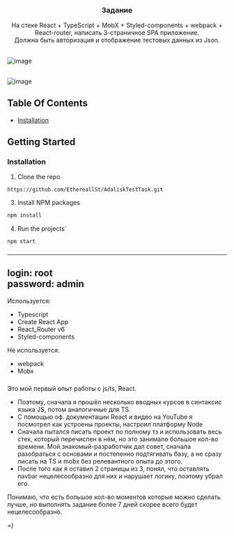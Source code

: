 <br/>
<p align="center">
  <h3 align="center">Задание</h3>

  <p align="center">
    На стеке React + TypeScript + MobX + Styled-components + webpack + React-router, написать 3-страничное SPA приложение.
        <br/>
    Должна быть авторизация и отображение тестовых данных из Json.
    <br/>
    <br/>
  </p>
</p>


![image](https://user-images.githubusercontent.com/89348016/218831421-47590ce0-8ef8-4710-9d71-48c0634bffc2.png)
    <br/>
## 
![image](https://user-images.githubusercontent.com/89348016/218832036-e47b840d-37a1-44bc-80e2-5ae0a6b2fad3.png)



## Table Of Contents

* [Installation](#installation)

## Getting Started


### Installation

1.  Clone the repo
```
https://github.com/EthereallSt/AdaliskTestTask.git
```

3. Install NPM packages

```sh
npm install
```

4. Run the projects`

```JS
npm start
```
### 

----------
login: root
    <br/>
password: admin
----------

Используется:
- Typescript
- Create React App
- React_Router v6
- Styled-components

Не используется:
- webpack 
- Mobx
###
Это мой первый опыт работы с  js/ts, React.
- Поэтому, сначала я прошёл несколько вводных курсов в синтаксис языка JS, потом аналогичные для TS.
- С помощью оф. документации React и видео на YouTube я посмотрел как устроены проекты, настроил платформу Node
- Сначала пытался писать проект по полному тз и использовать весь стек, который перечислен в нём, но это занимало большое кол-во времени. Мой знакомый-разработчик дал совет, сначала разобраться с основами и постепенно подтягивать базу, а не сразу писать на TS и mobx без релевантного опыта до этого.
- После того как я оставил 2 страницы из 3, понял, что оставлять navbar нецелесообразно для них и нарушает логику, поэтому убрал его.

Понимаю, что есть большое кол-во моментов которые можно сделать лучше, но выполнять задание более 7 дней скорее всего будет нецелесообразно.

=)
